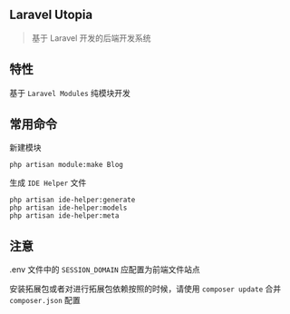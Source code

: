 ## Laravel Utopia

> 基于 Laravel 开发的后端开发系统

## 特性

基于 `Laravel Modules` 纯模块开发

## 常用命令

新建模块

`php artisan module:make Blog`

生成 `IDE Helper` 文件

```
php artisan ide-helper:generate
php artisan ide-helper:models
php artisan ide-helper:meta
```

## 注意

.env 文件中的 `SESSION_DOMAIN` 应配置为前端文件站点

安装拓展包或者对进行拓展包依赖按照的时候，请使用 `composer update` 合并 `composer.json` 配置
